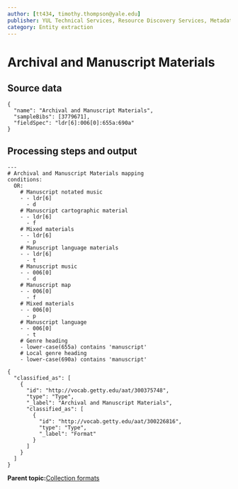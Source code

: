 ```yaml
---
author: [tt434, timothy.thompson@yale.edu]
publisher: YUL Technical Services, Resource Discovery Services, Metadata Services Unit
category: Entity extraction
---
```


# Archival and Manuscript Materials

## Source data

```
{
  "name": "Archival and Manuscript Materials",
  "sampleBibs": [3779671],
  "fieldSpec": "ldr[6]:006[0]:655a:690a"
}
```

## Processing steps and output

```
---
# Archival and Manuscript Materials mapping
conditions:
  OR:
    # Manuscript notated music
    - - ldr[6]
      - d
    # Manuscript cartographic material
    - - ldr[6]
      - f
    # Mixed materials
    - - ldr[6]
      - p
    # Manuscript language materials
    - - ldr[6]
      - t
    # Manuscript music
    - - 006[0]
      - d
    # Manuscript map
    - - 006[0]
      - f
    # Mixed materials
    - - 006[0]
      - p
    # Manuscript language
    - - 006[0]
      - t
    # Genre heading
    - lower-case(655a) contains 'manuscript'
    # Local genre heading
    - lower-case(690a) contains 'manuscript'
```

```
{
  "classified_as": [    
    {
      "id": "http://vocab.getty.edu/aat/300375748",
      "type": "Type",
      "_label": "Archival and Manuscript Materials",
      "classified_as": [
        {
          "id": "http://vocab.getty.edu/aat/300226816",
          "type": "Type",
          "_label": "Format"
        }
      ]
    }
  ]
}
```

**Parent topic:**[Collection formats](../../concepts/supertypes/collectionformats.md)

